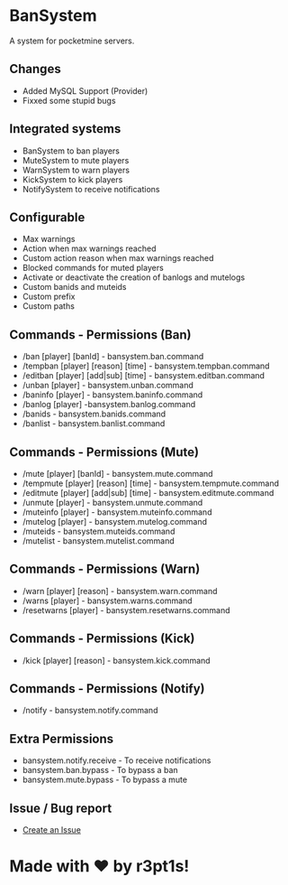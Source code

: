 # BanSystem
A system for pocketmine servers.

## Changes
- Added MySQL Support (Provider)
- Fixxed some stupid bugs

## Integrated systems 
- BanSystem to ban players
- MuteSystem to mute players
- WarnSystem to warn players
- KickSystem to kick players
- NotifySystem to receive notifications

## Configurable 
- Max warnings
- Action when max warnings reached
- Custom action reason when max warnings reached
- Blocked commands for muted players
- Activate or deactivate the creation of banlogs and mutelogs
- Custom banids and muteids
- Custom prefix
- Custom paths

## Commands - Permissions (Ban)
- /ban [player] [banId] - bansystem.ban.command
- /tempban [player] [reason] [time] - bansystem.tempban.command
- /editban [player] [add|sub] [time] - bansystem.editban.command
- /unban [player] - bansystem.unban.command
- /baninfo [player] - bansystem.baninfo.command
- /banlog [player] -bansystem.banlog.command
- /banids - bansystem.banids.command
- /banlist - bansystem.banlist.command

## Commands - Permissions (Mute)
- /mute [player] [banId] - bansystem.mute.command
- /tempmute [player] [reason] [time] - bansystem.tempmute.command
- /editmute [player] [add|sub] [time] - bansystem.editmute.command
- /unmute [player] - bansystem.unmute.command
- /muteinfo [player] - bansystem.muteinfo.command
- /mutelog [player] - bansystem.mutelog.command
- /muteids - bansystem.muteids.command
- /mutelist - bansystem.mutelist.command

## Commands - Permissions (Warn)
- /warn [player] [reason] - bansystem.warn.command
- /warns [player] - bansystem.warns.command
- /resetwarns [player] - bansystem.resetwarns.command

## Commands - Permissions (Kick)
- /kick [player] [reason] - bansystem.kick.command

## Commands - Permissions (Notify)
- /notify - bansystem.notify.command

## Extra Permissions
- bansystem.notify.receive - To receive notifications 
- bansystem.ban.bypass - To bypass a ban
- bansystem.mute.bypass - To bypass a mute

## Issue / Bug report 
- [Create an Issue](https://github.com/PocketCloudSystem/CloudSystem/issues/new)

# Made with ❤️ by r3pt1s!
